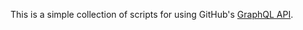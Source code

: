 This is a simple collection of scripts for using GitHub's [GraphQL API](https://docs.github.com/en/graphql).
